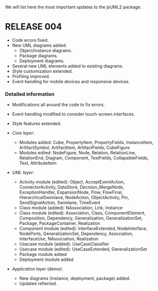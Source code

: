 We will list here the most important updates to the jsUML2 package.

# RELEASE 004 #

  * Code errors fixed.
  * New UML diagrams added:
    * Object/instance diagrams.
    * Package diagrams.
    * Deployment diagrams.
  * Several new UML elements added to existing diagrams.
  * Style customization extended.
  * Profiling improved.
  * Event handling for mobile devices and responsive devices.

### Detailed information ###

  * Modifications all around the code to fix errors.
  * Event handling modified to consider touch-screen interfaces.
  * Style features extended.
  * _Core layer_:
    * Modules added: Cube, PropertyItem, PropertyFields, InstanceItem, ArtifactSymbol, ArtifactItem, ArtifactFields, CubeFigure
    * Modules edited: NodeFigure, Node, Relation, RelationLine, RelationEnd, Diagram, Component, TextFields, CollapsibleFields, Text, AttributeItem

  * _UML layer_:
    * Activity module (edited): Object, AcceptEventAction, ConnectorActivity, DataStore, Decision\_MergeNode, ExceptionHandler, ExpansionNode, Flow, FlowFinal, HierarchicalSwimlane, NodeAction, ObjectActivity, Pin, SendSignalAction, Swimlane, TimeEvent
    * Class module (added): NAssociation, Link, Instance
    * Class module (edited): Association, Class, ComponentElement, Composition, Dependency, Generalization, GeneralizationSet, Package, PackageContainer, Realization
    * Component module (edited): InterfaceExtended, NodeInterface, NodePorts, GeneralizationSet, Dependency, Association, InterfaceUse, NAssociation, Realization
    * Usecase module (added): UseCaseClassifier
    * Usecase module (edited): UseCaseExtended, GeneralizationSet
    * Package module added
    * Deployment module added
  * _Application layer_ (demo):
    * New diagrams (instance, deployment, package) added.
    * Updated reflected.
